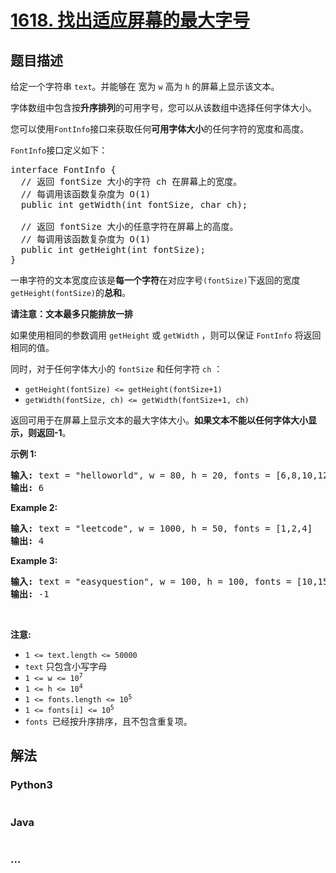 # [1618. 找出适应屏幕的最大字号](https://leetcode-cn.com/problems/maximum-font-to-fit-a-sentence-in-a-screen)



## 题目描述

<!-- 这里写题目描述 -->

<p>给定一个字符串 <code>text</code>。并能够在 宽为 <code>w</code> 高为 <code>h</code> 的屏幕上显示该文本。</p>

<p>字体数组中包含按<strong>升序排列</strong>的可用字号，您可以从该数组中选择任何字体大小。</p>

<p>您可以使用<code>FontInfo</code>接口来获取任何<strong>可用字体大小</strong>的任何字符的宽度和高度。</p>

<p><code>FontInfo</code>接口定义如下：</p>

<pre>interface FontInfo {
  // 返回 fontSize 大小的字符 ch 在屏幕上的宽度。
  // 每调用该函数复杂度为 O(1)
  public int getWidth(int fontSize, char ch);

  // 返回 fontSize 大小的任意字符在屏幕上的高度。
  // 每调用该函数复杂度为 O(1)
  public int getHeight(int fontSize);
}</pre>

<p>一串字符的文本宽度应该是<strong>每一个字符</strong>在对应字号<code>(fontSize)</code>下返回的宽度<code>getHeight(fontSize)</code>的<strong>总和</strong>。</p>

<p><strong>请注意：文本最多只能排放一排</strong></p>

<p>如果使用相同的参数调用 <code>getHeight</code> 或 <code>getWidth</code> ，则可以保证 <code>FontInfo</code> 将返回相同的值。</p>

<p>同时，对于任何字体大小的 <code>fontSize</code> 和任何字符 <code>ch</code> ：</p>

<ul>
	<li><code>getHeight(fontSize) &lt;= getHeight(fontSize+1)</code></li>
	<li><code>getWidth(fontSize, ch) &lt;= getWidth(fontSize+1, ch)</code></li>
</ul>

<p>返回可用于在屏幕上显示文本的最大字体大小。<strong>如果文本不能以任何字体大小显示，则返回-1</strong>。</p>

<p><strong>示例 1:</strong></p>

<pre><strong>输入:</strong> text = "helloworld", w = 80, h = 20, fonts = [6,8,10,12,14,16,18,24,36]
<strong>输出:</strong> 6
</pre>

<p><strong>Example 2:</strong></p>

<pre><strong>输入:</strong> text = "leetcode", w = 1000, h = 50, fonts = [1,2,4]
<strong>输出:</strong> 4
</pre>

<p><strong>Example 3:</strong></p>

<pre><strong>输入:</strong> text = "easyquestion", w = 100, h = 100, fonts = [10,15,20,25]
<strong>输出:</strong> -1
</pre>

<p> </p>

<p><strong>注意:</strong></p>

<ul>
	<li><code>1 &lt;= text.length &lt;= 50000</code></li>
	<li><code>text</code> 只包含小写字母</li>
	<li><code>1 &lt;= w &lt;= 10<sup>7</sup></code></li>
	<li><code>1 &lt;= h &lt;= 10<sup>4</sup></code></li>
	<li><code>1 &lt;= fonts.length &lt;= 10<sup>5</sup></code></li>
	<li><code>1 &lt;= fonts[i] &lt;= 10<sup>5</sup></code></li>
	<li><code>fonts </code>已经按升序排序，且不包含重复项。</li>
</ul>


## 解法

<!-- 这里可写通用的实现逻辑 -->

<!-- tabs:start -->

### **Python3**

<!-- 这里可写当前语言的特殊实现逻辑 -->

```python

```

### **Java**

<!-- 这里可写当前语言的特殊实现逻辑 -->

```java

```

### **...**

```

```

<!-- tabs:end -->
